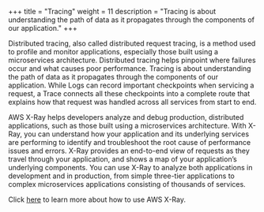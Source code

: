 +++
title = "Tracing"
weight = 11
description = "Tracing is about understanding the path of data as it propagates through the components of our application."
+++

Distributed tracing, also called distributed request tracing, is a method used to profile and monitor applications, especially those built using a microservices architecture. Distributed tracing helps pinpoint where failures occur and what causes poor performance. Tracing is about understanding the path of data as it propagates through the components of our application. While Logs can record important checkpoints when servicing a request, a Trace connects all these checkpoints into a complete route that explains how that request was handled across all services from start to end.

AWS X-Ray helps developers analyze and debug production, distributed applications, such as those built using a microservices architecture. With X-Ray, you can understand how your application and its underlying services are performing to identify and troubleshoot the root cause of performance issues and errors. X-Ray provides an end-to-end view of requests as they travel through your application, and shows a map of your application’s underlying components. You can use X-Ray to analyze both applications in development and in production, from simple three-tier applications to complex microservices applications consisting of thousands of services.

Click [here](https://docs.aws.amazon.com/xray/latest/devguide/aws-xray.html) to learn more about how to use AWS X-Ray.

